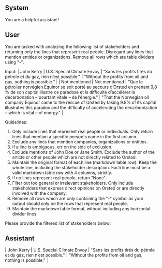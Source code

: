 ## System

You are a helpful assistant!

## User


You are tasked with analyzing the following list of stakeholders and returning only the lines that represent real people. Disregard any lines that mention entities or organizations. Remove all rows which are table dividers using "-".

Input:
| John Kerry | U.S. Special Climate Envoy | "Sans les profits tirés du pétrole et du gaz, rien n’est possible." | "Without the profits from oil and gas, nothing is possible." |
| Not mentioned | Not mentioned | "Que le pétrolier norvégien Equinor se soit porté au secours ­d’Orsted en prenant 9,8 % de son capital illustre ce paradoxe et la difficulté d’accélérer la décarbonation – pourtant vitale – de l’énergie." | "That the Norwegian oil company Equinor came to the rescue of Orsted by taking 9.8% of its capital illustrates this paradox and the difficulty of accelerating the decarbonization – which is vital – of energy." |

Guidelines:
1. Only include lines that represent real people or individuals. Only return lines that mention a specific person's name in the first column.
2. Exclude any lines that mention companies, organizations or entities.
3. If a line is ambiguous, err on the side of exclusion.
4. Exclude mentions of John Doe or Jane Smith. Exclude the author of the article or other people which are not directly related to Orsted.
5. Maintain the original format of each line (markdown table row). Keep the whole line, including the stakeholder description. Each line must be a valid markdown table row with 4 columns, strictly.
6. If no lines represent real people, return "None".
7. Filter out too general or irrelevant stakeholders. Only include stakeholders that express direct opinions on Orsted or are directly involved with the company.
8. Remove all rows which are only containing the "-" symbol as your output should only be the rows that represent real people.
9. Maintain the markdown table format, without including any horizontal divider lines

Please provide the filtered list of stakeholders below:
        

## Assistant

| John Kerry | U.S. Special Climate Envoy | "Sans les profits tirés du pétrole et du gaz, rien n’est possible." | "Without the profits from oil and gas, nothing is possible." |

